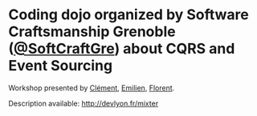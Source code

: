 # Coding dojo organized by Software Craftsmanship Grenoble ([@SoftCraftGre](https://twitter.com/SoftCraftGre)) about CQRS and Event Sourcing

Workshop presented by [Clément](https://twitter.com/clem_bouiller), [Emilien](https://twitter.com/ouarzy), [Florent](https://twitter.com/florentpellet).

Description available: http://devlyon.fr/mixter

